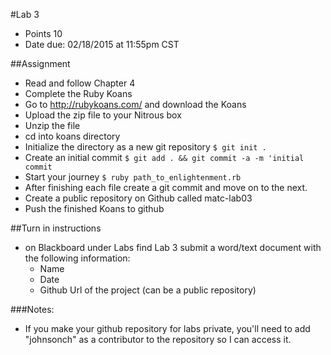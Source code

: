 #Lab 3
* Points 10
* Date due: 02/18/2015 at 11:55pm CST

##Assignment
* Read and follow Chapter 4
* Complete the Ruby Koans
* Go to http://rubykoans.com/ and download the Koans
* Upload the zip file to your Nitrous box
* Unzip the file
* cd into koans directory
* Initialize the directory as a new git repository ```$ git init .```
* Create an initial commit ```$ git add . && git commit -a -m 'initial commit```
* Start your journey ```$ ruby path_to_enlightenment.rb```
* After finishing each file create a git commit and move on to the next.
* Create a public repository on Github called matc-lab03
* Push the finished Koans to github

##Turn in instructions
* on Blackboard under Labs find Lab 3 submit a word/text document with the following information:
  * Name
  * Date
  * Github Url of the project (can be a public repository)

###Notes:
* If you make your github repository for labs private, you'll need to add "johnsonch" as a contributor to the repository so I can access it.
